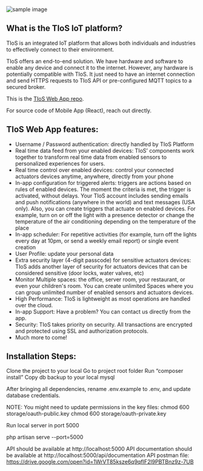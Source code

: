 ![sample image](https://user-images.githubusercontent.com/218419/139702804-c6c1fa90-fcd7-4e15-80ba-fea0946e58ff.png)

## What is the TIoS IoT platform?

TIoS is an integrated IoT platform that allows both individuals and industries to effectively connect to their environment.  

TIoS offers an end-to-end solution. We have hardware and software to enable any device and connect it to the internet. However, any hardware is potentially compatible with TIoS. It just need to have an internet connection and send HTTPS requests to TIoS API or pre-configured MQTT topics to a secured broker.

This is the [TIoS Web App repo](https://github.com/luiscolmenares/TiOS-webapp).

For source code of Mobile App (React), reach out directly.

## TIoS Web App features:

- Username / Password authentication: directly handled by TIoS Platform
- Real time data feed from your enabled devices: TIoS’ components work together to transform real time data from enabled sensors to personalized experiences for users.
- Real time control over enabled devices: control your connected actuators devices anytime, anywhere, directly from your phone
- In-app configuration for triggered alerts: triggers are actions based on rules of enabled devices. The moment the criteria is met, the trigger is activated, without delays. Your TIoS account includes sending emails and push notifications (anywhere in the world) and text messages (USA only). Also, you can create triggers that actuate on enabled devices. For example, turn on or off the light with a presence detector or change the temperature of the air conditioning depending on the temperature of the place
- In-app scheduler: For repetitive activities (for example, turn off the lights every day at 10pm, or send a weekly email report) or single event creation
- User Profile: update your personal data
- Extra security layer  (4-digit passcode) for sensitive actuators devices: TIoS adds another layer of security for actuators devices that can be considered sensitive (door locks, water valves, etc)
- Monitor Multiple spaces: the office, server room, your restaurant, or even your children's room. You can create unlimited Spaces where you can group unlimited number of enabled sensors and actuators devices.
- High Performance: TIoS is lightweight as most operations are handled over the cloud.
- In-app Support: Have a problem? You can contact us directly from the app.
- Security: TIoS takes priority on security. All transactions are encrypted and protected using SSL and authorization protocols.
- Much more to come!

## Installation Steps:
Clone the project to your local
Go to project root folder
Run “composer install”
Copy db backup to your local mysql

After bringing all dependencies, rename .env.example to .env, and update database credentials.

NOTE: You might need to update permissions in the key files:
chmod 600 storage/oauth-public.key
chmod 600 storage/oauth-private.key

Run local server in port 5000

php artisan serve --port=5000

API should be available at http://localhost:5000
API documentation should be available at http://localhost:5000/api/documentation
API postman file: https://drive.google.com/open?id=1WrVT85ksze6q9qfIF2l9PBTBnz9z-7UB
